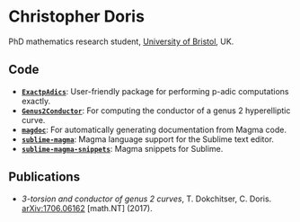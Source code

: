 # Christopher Doris
PhD mathematics research student, [University of Bristol](https://www.bristolmathsresearch.org), UK.

## Code
- **[`ExactpAdics`](/ExactpAdics)**: User-friendly package for performing p-adic computations exactly.
- **[`Genus2Conductor`](/Genus2Conductor)**: For computing the conductor of a genus 2 hyperelliptic curve.
- **[`magdoc`](/magdoc)**: For automatically generating documentation from Magma code.
- **[`sublime-magma`](https://packagecontrol.io/packages/Magma)**: Magma language support for the Sublime text editor.
- **[`sublime-magma-snippets`](https://packagecontrol.io/packages/MagmaSnippets)**: Magma snippets for Sublime.

## Publications
- *3-torsion and conductor of genus 2 curves*, T. Dokchitser, C. Doris. [arXiv:1706.06162](https://arxiv.org/abs/1706.06162) \[math.NT] (2017).
